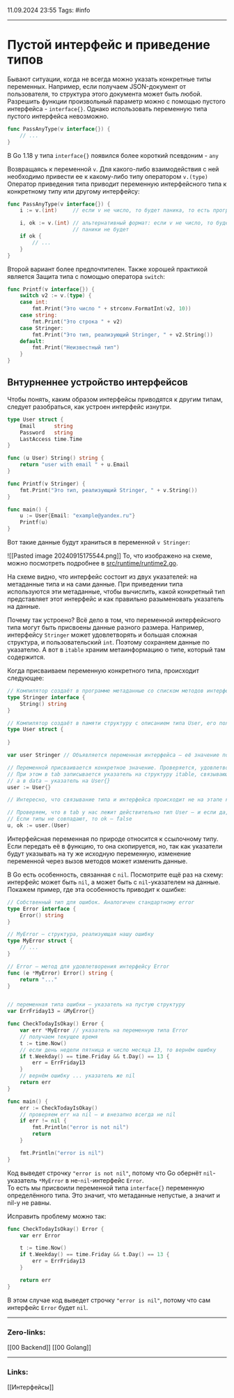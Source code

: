11.09.2024 23:55
Tags: #info

---
# Пустой интерфейс и приведение типов
Бывают ситуации, когда не всегда можно указать конкретные типы переменных. Например, если получаем JSON-документ от пользователя, то структура этого документа может быть любой.
Разрешить функции произвольный параметр можно с помощью пустого интерфейса - `interface{}`. Однако использовать переменную типа пустого интерфейса невозможно.
```go
func PassAnyType(v interface{}) {
    // ...
}
```
В Go 1.18 у типа `interface{}` появился более короткий псевдоним - `any`

Возвращаясь к переменной `v`. Для какого-либо взаимодействия с ней необходимо привести ее к какому-либо типу оператором `v.(type)`
Оператор приведения типа приводит переменную интерфейсного типа к конкретному типу или другому интерфейсу:
```go
func PassAnyType(v interface{}) {
    i := v.(int)     // если v не число, то будет паника, то есть программа не сможет работать и прекратит выполнение

    i, ok := v.(int) // альтернативный формат: если v не число, то будет false
                     // паники не будет 
    if ok {
        // ...
    }
}
```
Второй вариант более предпочтителен. Также хорошей практикой является Защита типа с помощью оператора `switch`:
```go
func Printf(v interface{}) {
    switch v2 := v.(type) {
    case int:
        fmt.Print("Это число " + strconv.FormatInt(v2, 10))
    case string:
        fmt.Print("Это строка " + v2)
    case Stringer:
        fmt.Print("Это тип, реализующий Stringer, " + v2.String())
    default:
        fmt.Print("Неизвестный тип")
    }
}
```

## Внтурненнее устройство интерфейсов
Чтобы понять, каким образом интерфейсы приводятся к другим типам, следует разобраться, как устроен интерфейс изнутри.
```go
type User struct {
    Email      string
    Password   string
    LastAccess time.Time
}

func (u User) String() string {
    return "user with email " + u.Email
}

func Printf(v Stringer) {
    fmt.Print("Это тип, реализующий Stringer, " + v.String())
}

func main() {
    u := User{Email: "example@yandex.ru"}
    Printf(u)
}
```
Вот такие данные будут храниться в переменной `v Stringer`:

![[Pasted image 20240915175544.png]]
То, что изображено на схеме, можно посмотреть подробнее в [src/runtime/runtime2.go](https://github.com/golang/go/blob/3b304ce7fe35b9d1e8cf0b0518ed2550c361a010/src/runtime/runtime2.go#L202).

На схеме видно, что интерфейс состоит из двух указателей: на метаданные типа и на сами данные. При приведении типа используются эти метаданные, чтобы вычислить, какой конкретный тип представляет этот интерфейс и как правильно разыменовать указатель на данные.

Почему так устроено? Всё дело в том, что переменной интерфейсного типа могут быть присвоены данные разного размера. Например, интерфейсу `Stringer` может удовлетворять и большая сложная структура, и пользовательский `int`. Поэтому сохраняем данные по указателю. А вот в `itable` храним метаинформацию о типе, который там содержится.

Когда присваиваем переменную конкретного типа, происходит следующее:
```go
// Компилятор создаёт в программе метаданные со списком методов интерфейса
type Stringer interface {
    String() string
}

// Компилятор создаёт в памяти структуру с описанием типа User, его полей
type User struct {
    
} 

var user Stringer // Объявляется переменная интерфейса — её значение пока что равно nil, в памяти выделяется два машинных слова под указатели tab и data  

// Переменной присваивается конкретное значение. Проверяется, удовлетворяет ли тип переменной интерфейсу. 
// При этом в tab записывается указатель на структуру itable, связывающий информацию о типе User и Stringer,
// а в data — указатель на User{}
user := User{}

// Интересно, что связывание типа и интерфейса происходит не на этапе компиляции, иначе размер программы был бы слишком большим, а на этапе выполнения. Эта операция кешируется, так что выполняется всего один раз и не влияет на производительность.

// Проверяем, что в tab у нас лежит действительно тип User — и если да, то ok true, а в переменную u копируется значение data.   
// Если типы не совпадают, то ok — false
u, ok := user.(User)

```

Интерфейсная переменная по природе относится к ссылочному типу. Если передать её в функцию, то она скопируется, но, так как указатели будут указывать на ту же исходную переменную, изменение переменной через вызов методов может изменить данные.

В Go есть особенность, связанная с `nil`. Посмотрите ещё раз на схему: интерфейс может быть `nil`, а может быть с `nil`-указателем на данные. Покажем пример, где эта особенность приводит к ошибке:

```go
// Собственный тип для ошибок. Аналогичен стандартному error
type Error interface {
    Error() string
}

// MyError — структура, реализующая нашу ошибку
type MyError struct {
    // ...
}

// Error — метод для удовлетворения интерфейсу Error
func (e *MyError) Error() string {
    return "..."
}


// переменная типа ошибки — указатель на пустую структуру
var ErrFriday13 = &MyError{}

func CheckTodayIsOkay() Error {
    var err *MyError // указатель на переменную типа Error
    // получаем текущее время
    t := time.Now()
    // если день недели пятница и число месяца 13, то вернём ошибку  
    if t.Weekday() == time.Friday && t.Day() == 13 {
        err = ErrFriday13
    }
    // вернём ошибку ... указатель же nil
    return err
}

func main() {
    err := CheckTodayIsOkay()
    // проверяем err на nil — и внезапно всегда не nil 
    if err != nil {
        fmt.Println("error is not nil")
        return
    }

    fmt.Println("error is nil")
}
```
Код выведет строчку `"error is not nil"`, потому что Go обернёт `nil`-указатель `*MyError` в не-`nil`-интерфейс `Error`.  
То есть мы присвоили переменной типа `interface{}` переменную определённого типа. Это значит, что метаданные непустые, а значит и nil-у не равны.

Исправить проблему можно так:

```go
func CheckTodayIsOkay() Error {
    var err Error

    t := time.Now()
    if t.Weekday() == time.Friday && t.Day() == 13 {
        err = ErrFriday13
    }

    return err
}
```
В этом случае код выведет строчку `"error is nil"`, потому что сам интерфейс `Error` будет `nil`.




---
### Zero-links:
[[00 Backend]] [[00 Golang]]

---
### Links:
[[Интерфейсы]]